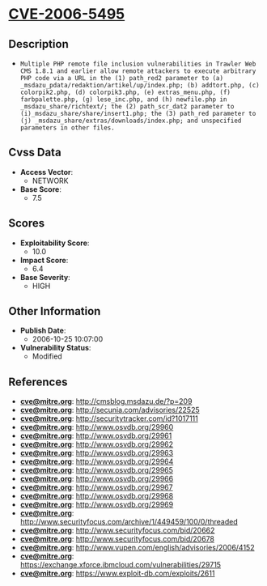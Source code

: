 
# [CVE-2006-5495](http://cmsblog.msdazu.de/?p=209)

## Description

- `Multiple PHP remote file inclusion vulnerabilities in Trawler Web CMS 1.8.1 and earlier allow remote attackers to execute arbitrary PHP code via a URL in the (1) path_red2 parameter to (a) _msdazu_pdata/redaktion/artikel/up/index.php; (b) addtort.php, (c) colorpik2.php, (d) colorpik3.php, (e) extras_menu.php, (f) farbpalette.php, (g) lese_inc.php, and (h) newfile.php in _msdazu_share/richtext/; the (2) path_scr_dat2 parameter to (i)_msdazu_share/share/insert1.php; the (3) path_red parameter to (j) _msdazu_share/extras/downloads/index.php; and unspecified parameters in other files.`

## Cvss Data

- **Access Vector**:
  - NETWORK
- **Base Score**:
  - 7.5

## Scores

- **Exploitability Score**:
  - 10.0
- **Impact Score**:
  - 6.4
- **Base Severity**:
  - HIGH

## Other Information

- **Publish Date**:
  - 2006-10-25 10:07:00
- **Vulnerability Status**:
  - Modified

## References

- **cve@mitre.org**: http://cmsblog.msdazu.de/?p=209
- **cve@mitre.org**: http://secunia.com/advisories/22525
- **cve@mitre.org**: http://securitytracker.com/id?1017111
- **cve@mitre.org**: http://www.osvdb.org/29960
- **cve@mitre.org**: http://www.osvdb.org/29961
- **cve@mitre.org**: http://www.osvdb.org/29962
- **cve@mitre.org**: http://www.osvdb.org/29963
- **cve@mitre.org**: http://www.osvdb.org/29964
- **cve@mitre.org**: http://www.osvdb.org/29965
- **cve@mitre.org**: http://www.osvdb.org/29966
- **cve@mitre.org**: http://www.osvdb.org/29967
- **cve@mitre.org**: http://www.osvdb.org/29968
- **cve@mitre.org**: http://www.osvdb.org/29969
- **cve@mitre.org**: http://www.securityfocus.com/archive/1/449459/100/0/threaded
- **cve@mitre.org**: http://www.securityfocus.com/bid/20662
- **cve@mitre.org**: http://www.securityfocus.com/bid/20678
- **cve@mitre.org**: http://www.vupen.com/english/advisories/2006/4152
- **cve@mitre.org**: https://exchange.xforce.ibmcloud.com/vulnerabilities/29715
- **cve@mitre.org**: https://www.exploit-db.com/exploits/2611
